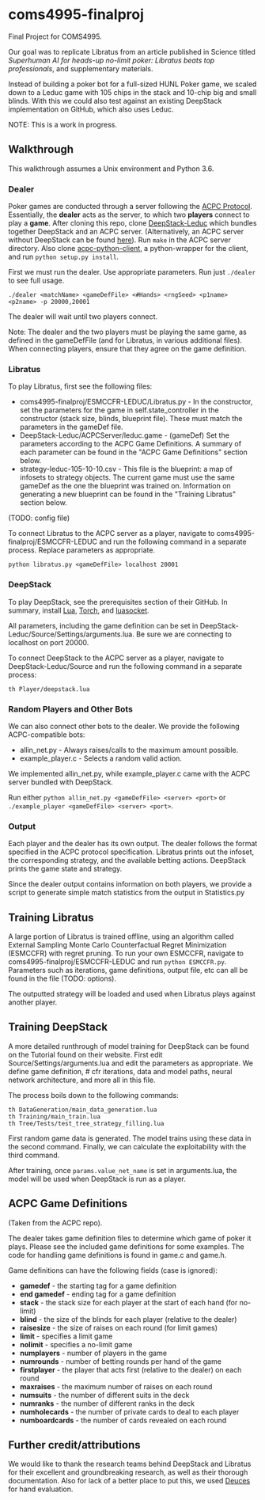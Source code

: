 # coms4995-finalproj

Final Project for COMS4995.

Our goal was to replicate Libratus from an article published in Science titled *Superhuman AI for heads-up no-limit poker: Libratus beats top professionals*, and supplementary materials.

Instead of building a poker bot for a full-sized HUNL Poker game, we scaled down to a Leduc game with 105 chips in the stack and 10-chip big and small blinds. With this we could also test against an existing DeepStack implementation on GitHub, which also uses Leduc.

NOTE: This is a work in progress.

## Walkthrough

This walkthrough assumes a Unix environment and Python 3.6.

### Dealer

Poker games are conducted through a server following the [ACPC Protocol](http://www.computerpokercompetition.org/downloads/documents/protocols/protocol.pdf).  Essentially, the **dealer** acts as the server, to which two **players** connect to play a **game**. After cloning this repo, clone [DeepStack-Leduc](https://github.com/lifrordi/DeepStack-Leduc.git) which bundles together DeepStack and an ACPC server. (Alternatively, an ACPC server without DeepStack can be found [here](https://github.com/ethansbrown/acpc/tree/master/project_acpc_server)). Run `make` in the ACPC server directory. Also clone [acpc-python-client](https://github.com/JakubPetriska/acpc-python-client), a python-wrapper for the client, and run `python setup.py install`.

First we must run the dealer. Use appropriate parameters. Run just `./dealer` to see full usage.

```
./dealer <matchName> <gameDefFile> <#Hands> <rngSeed> <p1name> <p2name> -p 20000,20001
```
The dealer will wait until two players connect.

Note: The dealer and the two players must be playing the same game, as defined in the gameDefFile (and for Libratus, in various additional files). When connecting players, ensure that they agree on the game definition.

### Libratus

To play Libratus, first see the following files:
- coms4995-finalproj/ESMCCFR-LEDUC/Libratus.py - In the constructor, set the parameters for the game in self.state_controller in the constructor (stack size, blinds, blueprint file). These must match the parameters in the gameDef file.
- DeepStack-Leduc/ACPCServer/leduc.game - (gameDef) Set the parameters according to the ACPC Game Definitions. A summary of each parameter can be found in the "ACPC Game Definitions" section below.
- strategy-leduc-105-10-10.csv - This file is the blueprint: a map of infosets to strategy objects. The current game must use the same gameDef as the one the blueprint was trained on. Information on generating a new blueprint can be found in the "Training Libratus" section below.

(TODO: config file)

To connect Libratus to the ACPC server as a player, navigate to coms4995-finalproj/ESMCCFR-LEDUC and run the following command in a separate process. Replace parameters as appropriate.

```
python libratus.py <gameDefFile> localhost 20001
```

### DeepStack

To play DeepStack, see the prerequisites section of their GitHub. In summary, install [Lua](https://www.lua.org/), [Torch](http://torch.ch/), and [luasocket](http://w3.impa.br/~diego/software/luasocket/). 

All parameters, including the game definition can be set in DeepStack-Leduc/Source/Settings/arguments.lua. Be sure we are connecting to localhost on port 20000.

To connect DeepStack to the ACPC server as a player, navigate to DeepStack-Leduc/Source and run the following command in a separate process:

```
th Player/deepstack.lua
```

### Random Players and Other Bots

We can also connect other bots to the dealer. We provide the following ACPC-compatible bots:
- allin_net.py - Always raises/calls to the maximum amount possible.
- example_player.c - Selects a random valid action.

We implemented allin_net.py, while example_player.c came with the ACPC server bundled with DeepStack.

Run either `python allin_net.py <gameDefFile> <server> <port>` or `./example_player <gameDefFile> <server> <port>`.

### Output

Each player and the dealer has its own output. The dealer follows the format specified in the ACPC protocol specification. Libratus prints out the infoset, the corresponding strategy, and the available betting actions. DeepStack prints the game state and strategy.

Since the dealer output contains information on both players, we provide a script to generate simple match statistics from the output in Statistics.py

## Training Libratus

A large portion of Libratus is trained offline, using an algorithm called External Sampling Monte Carlo Counterfactual Regret Minimization (ESMCCFR) with regret pruning. To run your own ESMCCFR, navigate to coms4995-finalproj/ESMCCFR-LEDUC and run `python ESMCCFR.py`. Parameters such as iterations, game definitions, output file, etc can all be found in the file (TODO: options).

The outputted strategy will be loaded and used when Libratus plays against another player.

## Training DeepStack

A more detailed runthrough of model training for DeepStack can be found on the Tutorial found on their website. First edit Source/Settings/arguments.lua and edit the parameters as appropriate. We define game definition, # cfr iterations, data and model paths, neural network architecture, and more all in this file.

The process boils down to the following commands:

```
th DataGeneration/main_data_generation.lua
th Training/main_train.lua
th Tree/Tests/test_tree_strategy_filling.lua
```

First random game data is generated. The model trains using these data in the second command. Finally, we can calculate the exploitability with the third command.

After training, once `params.value_net_name` is set in arguments.lua, the model will be used when DeepStack is run as a player.

## ACPC Game Definitions 

(Taken from the ACPC repo).

The dealer takes game definition files to determine which game of poker it
plays.  Please see the included game definitions for some examples.  The code
for handling game definitions is found in game.c and game.h.

Game definitions can have the following fields (case is ignored):

- **gamedef** - the starting tag for a game definition 
- **end gamedef** - ending tag for a game definition
- **stack** - the stack size for each player at the start of each hand (for no-limit)
- **blind** - the size of the blinds for each player (relative to the dealer)
- **raisesize** - the size of raises on each round (for limit games)
- **limit** - specifies a limit game
- **nolimit** - specifies a no-limit game
- **numplayers** - number of players in the game
- **numrounds** - number of betting rounds per hand of the game
- **firstplayer** - the player that acts first (relative to the dealer) on each round
- **maxraises** - the maximum number of raises on each round
- **numsuits** - the number of different suits in the deck
- **numranks** - the number of different ranks in the deck
- **numholecards** - the number of private cards to deal to each player
- **numboardcards** - the number of cards revealed on each round

## Further credit/attributions

We would like to thank the research teams behind DeepStack and Libratus for their excellent and groundbreaking research, as well as their thorough documentation. Also for lack of a better place to put this, we used [Deuces](https://github.com/worldveil/deuces) for hand evaluation.
